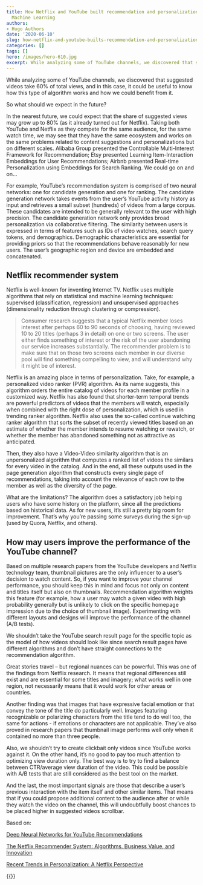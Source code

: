 ```yaml
---
title: How Netflix and YouTube built recommendation and personalization systems with
  Machine Learning
authors: 
- Hugo Authors
date: '2020-06-10'
slug: how-netflix-and-youtube-builts-recommendation-and-personalization-systems-with-machine-learning
categories: []
tags: []
hero: /images/hero-610.jpg
excerpt: While analyzing some of YouTube channels, we discovered that suggested videos take 60% of total views, and in this case, it could be useful to know how this type of algorithm works and how we could benefit from it.
---
```


While analyzing some of YouTube channels, we discovered that suggested videos take 60% of total views, and in this case, it could be useful to know how this type of algorithm works and how we could benefit from it.

So what should we expect in the future?

In the nearest future, we could expect that the share of suggested views may grow up to 80% (as it already turned out for Netflix). Taking both YouTube and Netflix as they compete for the same audience, for the same watch time, we may see that they have the same ecosystem and works on the same problems related to content suggestions and personalizations but on different scales. Alibaba Group presented the Controllable Multi-Interest Framework for Recommendation; Etsy presented Learning Item-Interaction Embeddings for User Recommendations; Airbnb presented Real-time Personalization using Embeddings for Search Ranking. We could go on and on...

For example, YouTube’s recommendation system is comprised of two neural networks: one for candidate generation and one for ranking. The candidate generation network takes events from the user’s YouTube activity history as input and retrieves a small subset (hundreds) of videos from a large corpus. These candidates are intended to be generally relevant to the user with high precision. The candidate generation network only provides broad personalization via collaborative filtering. The similarity between users is expressed in terms of features such as IDs of video watches, search query tokens, and demographics. Demographic characteristics are essential for providing priors so that the recommendations behave reasonably for new users. The user’s geographic region and device are embedded and concatenated. 

## Netflix recommender system

Netflix is well-known for inventing Internet TV. Netflix uses multiple algorithms that rely on statistical and machine learning techniques: supervised (classification, regression) and unsupervised approaches (dimensionality reduction through clustering or compression).

>Consumer research suggests that a typical Netflix member loses interest after perhaps 60 to 90 seconds of choosing, having reviewed 10 to 20 titles (perhaps 3 in detail) on one or two screens. The user either finds something of interest or the risk of the user
abandoning our service increases substantially. The recommender problem is to make sure that on those two screens each member in our diverse pool will find something compelling to view, and will understand why it might be of interest.

Netflix is an amazing place in terms of personalization. Take, for example, a personalized video ranker (PVR) algorithm. As its name suggests, this algorithm orders the entire catalog of videos for each member profile in a customized way. Netflix has also found that shorter-term temporal trends are powerful predictors of videos that the members will watch, especially when combined with the right dose of personalization, which is used in trending ranker algorithm. Netflix also uses the so-called continue watching ranker algorithm that sorts the subset of recently viewed titles based on an estimate of whether the member intends to resume watching or rewatch, or whether the member has abandoned something not as attractive as anticipated.

Then, they also have a Video-Video similarity algorithm that is an unpersonalized algorithm that computes a ranked list of videos the similars for every video in the catalog. And in the end, all these outputs used in the page generation algorithm that constructs every single page of recommendations, taking into account the relevance of each row to the member as well as the diversity of the page.

What are the limitations? The algorithm does a satisfactory job helping users who have some history on the platform, since all the predictions based on historical data. As for new users, it’s still a pretty big room for improvement. That’s why you’re passing some surveys during the sign-up (used by Quora, Netflix, and others).

## How may users improve the performance of the YouTube channel?

Based on multiple research papers from the YouTube developers and Netflix technology team, thumbnail pictures are the only influencer to a user’s decision to watch content. So, if you want to improve your channel performance, you should keep this in mind and focus not only on content and titles itself but also on thumbnails. Recommendation algorithm weights this feature (for example, how a user may watch a given video with high probability generally but is unlikely to click on the specific homepage impression due to the choice of thumbnail image). Experimenting with different layouts and designs will improve the performance of the channel (A/B tests).

We shouldn’t take the YouTube search result page for the specific topic as the model of how videos should look like since search result pages have different algorithms and don’t have straight connections to the recommendation algorithm.

Great stories travel – but regional nuances can be powerful. This was one of the findings from Netflix research. It means that regional differences still exist and are essential for some titles and imagery; what works well in one region, not necessarily means that it would work for other areas or countries.

Another finding was that images that have expressive facial emotion or that convey the tone of the title do particularly well. Images featuring recognizable or polarizing characters from the title tend to do well too, the same for actions - if emotions or characters are not applicable. They’ve also proved in research papers that thumbnail image performs well only when it contained no more than three people.

Also, we shouldn’t try to create clickbait only videos since YouTube works against it. On the other hand, it’s no good to pay too much attention to optimizing view duration only. The best way is to try to find a balance between CTR/average view duration of the video. This could be possible with A/B tests that are still considered as the best tool on the market.

And the last, the most important signals are those that describe a user’s previous interaction with the item itself and other similar items. That means that if you could propose additional content to the audience after or while they watch the video on the channel, this will undoubtfully boost chances to be placed higher in suggested videos scrollbar.


Based on:


[Deep Neural Networks for YouTube Recommendations](https://static.googleusercontent.com/media/research.google.com/en//pubs/archive/45530.pdf)

[The Netflix Recommender System: Algorithms, Business Value, and Innovation](https://dl.acm.org/doi/pdf/10.1145/2843948)

[Recent Trends in Personalization: A Netflix Perspective](https://www.slideshare.net/justinbasilico/recent-trends-in-personalization-a-netflix-perspective)





{{<subscribe email = "your@email.com">}}


